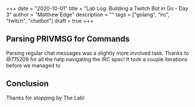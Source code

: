 +++
date = "2020-10-01"
title = "Lab Log: Building a Twitch Bot in Go - Day 3"
author = "Matthew Edge"
description = ""
tags = ["golang", "irc", "twitch", "chatbot"]
draft = true
+++

## Parsing PRIVMSG for Commands

Parsing regular chat messages was a slightly more involved task. Thanks to @715209
for all the help navigating the IRC spec! It took a couple iterations before we
managed to

## Conclusion

Thanks for stopping by The Lab!


